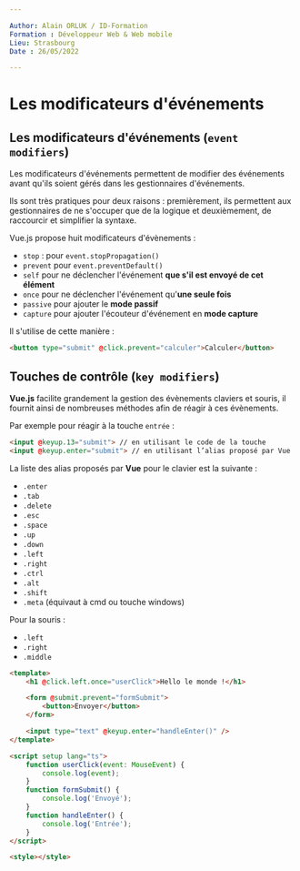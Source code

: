 ```yaml
---

Author: Alain ORLUK / ID-Formation  
Formation : Développeur Web & Web mobile  
Lieu: Strasbourg
Date : 26/05/2022  

---
```

# **Les modificateurs d'événements**

## **Les modificateurs d'événements (`event modifiers`)**

Les modificateurs d'événements permettent de modifier des événements avant qu'ils soient gérés dans les gestionnaires d'événements.  

Ils sont très pratiques pour deux raisons : premièrement, ils permettent aux gestionnaires de ne s'occuper que de la logique et deuxièmement, de raccourcir et simplifier la syntaxe.  

Vue.js propose huit modificateurs d'évènements :  

- `stop` : pour `event.stopPropagation()`
- `prevent` pour `event.preventDefault()`
- `self` pour ne déclencher l'événement **que s'il est envoyé de cet élément**
- `once` pour ne déclencher l'événement qu'**une seule fois**
- `passive` pour ajouter le **mode passif**
- `capture` pour ajouter l'écouteur d'événement en **mode capture**

Il s'utilise de cette manière :  

```html
<button type="submit" @click.prevent="calculer">Calculer</button>
```

## **Touches de contrôle (`key modifiers`)**

**Vue.js** facilite grandement la gestion des évènements claviers et souris, il fournit ainsi de nombreuses méthodes afin de réagir à ces évènements.  

Par exemple pour réagir à la touche `entrée` :  

```html
<input @keyup.13="submit"> // en utilisant le code de la touche
<input @keyup.enter="submit"> // en utilisant l’alias proposé par Vue
```

La liste des alias proposés par **Vue** pour le clavier est la suivante :  

- `.enter`
- `.tab`
- `.delete`
- `.esc`
- `.space`
- `.up`
- `.down`
- `.left`
- `.right`
- `.ctrl`
- `.alt`
- `.shift`
- `.meta` (équivaut à cmd ou touche windows)

Pour la souris :  

- `.left`
- `.right`
- `.middle`

```html
<template>
    <h1 @click.left.once="userClick">Hello le monde !</h1>

    <form @submit.prevent="formSubmit">
        <button>Envoyer</button>
    </form>

    <input type="text" @keyup.enter="handleEnter()" />
</template>

<script setup lang="ts">
    function userClick(event: MouseEvent) {
        console.log(event);
    }
    function formSubmit() {
        console.log('Envoyé');
    }
    function handleEnter() {
        console.log('Entrée');
    }
</script>

<style></style>
```
